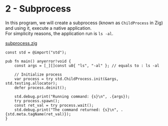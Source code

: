 # 2 - Subprocess
In this program, we will create a subprocess (known as `ChildProcess` in Zig) and using it, execute a native application.  
For simplicity reasons, the application run is `ls -al`.

[subprocess.zig](code/subprocess.zig)
```zig
const std = @import("std");

pub fn main() anyerror!void {
    const args = [_][]const u8{ "ls", "-al" }; // equals to : ls -al

    // Initialize process
    var process = try std.ChildProcess.init(&args, std.testing.allocator);
    defer process.deinit();

    std.debug.print("Running command: {s}\n", .{args});
    try process.spawn();
    const ret_val = try process.wait();
    std.debug.print("The command returned: {s}\n", .{std.meta.tagName(ret_val)});
}
```
